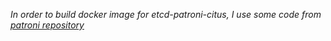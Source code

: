*In order to build docker image for etcd-patroni-citus, I use some code from [patroni repository](https://github.com/patroni/patroni)*